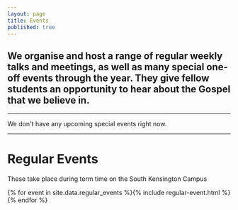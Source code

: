 ```yaml
---
layout: page
title: Events
published: true
---
```


## We organise and host a range of regular weekly talks and meetings, as well as many special one-off events through the year. They give fellow students an opportunity to hear about the Gospel that we believe in.

***

We don't have any upcoming special events right now.

***

# Regular Events

These take place during term time on the South Kensington Campus

<div class="regular-events-list">{% for event in site.data.regular_events %}{% include regular-event.html %}{% endfor %}</div>
